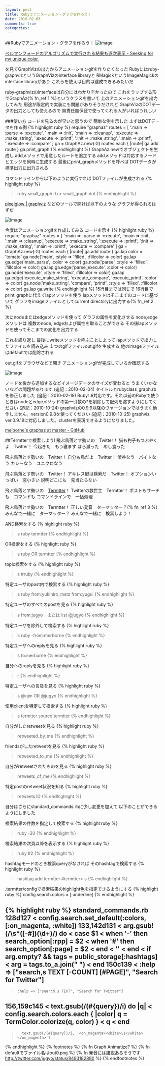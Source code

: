```yaml
---
layout: post
title: Rubyでアニメーション・グラフを作ろう！
date: 2010-02-03
comments: true
categories:
---
```


##Rubyでアニメーション・グラフを作ろう！
![image](http://img.f.hatena.ne.jp/images/fotolife/k/keyesberry/20100203/20100203194757.gif)


[ベルマンフォードのアルゴリズムで実行される結果も逐次表示 - Seeking for my unique color.](http://d.hatena.ne.jp/syou6162/20090625/1245895885)

を見てGraphVizの出力からアニメーションgifを作りたくなった
Rubyにはruby-graphvizというGraphVizのinterface libraryと
RMagickというImageMagickのinterface libraryがあり
これらを使えば目的は達成できるみたいだ

ruby-graphvizのinterfaceは自分にはわかり辛かったので
これをラップする形でGraphAz{% fn_ref 1 %}というクラスを書いて
上のアニメーションgifを出力してみた
用途が限定的で実装にも問題がありそうだけれど
GraphVizのDOTデータの出力としても使えるので
無責任無保証で使ってくれる人がいればうれしい

###使い方
コードを見るのが早いと思うので
簡単な例を示した
まずはDOTデータを作る例
{% highlight ruby %}
require "graphaz"
routes = [
  ':main => :parse => :execute',
  ':main => :init',
  ':main => :cleanup',
  ':execute => :make_string',
  ':execute => :printf',
  ':init => :make_string',
  ':main => :printf',
  ':execute => :compare'
  ]
ga = GraphAz.new(:G)
routes.each { |route| ga.add route }
ga.print_graph
{% endhighlight %}
GraphAz.newでオブジェクトを生成し
addメソッドで用意したルートを追加する
addメソッドは対応するノードとエッジを同時に生成する
最後にprint_graphメソッドを呼べば
DOTデータが標準出力に出力される

コマンドラインから以下のように実行すれば
DOTファイルが生成される
{% highlight ruby %}
> ruby small_graph.rb > small_graph.dot
{% endhighlight %}

[pixelglow | graphviz](http://www.pixelglow.com/graphviz/)
などのツールで開けば以下のような
グラフが得られるはずだ

![image](http://img.f.hatena.ne.jp/images/fotolife/k/keyesberry/20100203/20100203194922.png)


今度はアニメーションgifを作成してみる
コードを示す
{% highlight ruby %}
require "graphaz"
routes = [
  ':main => :parse => :execute',
  ':main => :init',
  ':main => :cleanup',
  ':execute => :make_string',
  ':execute => :printf',
  ':init => :make_string',
  ':main => :printf',
  ':execute => :compare'
  ]
ga = GraphAz.new(:G)
routes.each { |route| ga.add route }
ga.lap
color = 'tomato'
ga.node('main', :style => 'filled', :fillcolor => color)
ga.lap
ga.edge('main_parse', :color => color)
ga.node('parse', :style => 'filled', :fillcolor => color)
ga.lap
ga.edge('parse_execute', :color => color)
ga.node('execute', :style => 'filled', :fillcolor => color)
ga.lap
ga.edge('execute_make_string', 'execute_compare', 'execute_printf', :color => color)
ga.node('make_string', 'compare', 'printf', :style => 'filled', :fillcolor => color)
ga.lap
ga.write
{% endhighlight %}
15行目までは同じで
16行目でprint_graphに代えてlapメソッドを使う
lapメソッドはそこまでのコードに基づいて
グラフをimageファイルとしてcurrent directoryに出力する{% fn_ref 2 %}

次にnodeまたはedgeメソッドを使って
グラフの属性を変化させる
node,edgeメソッドは
複数のnode, edgeおよび属性を取ることができる
その後lapメソッドを使ってそこまでの変化を出力する

これを繰り返し
最後にwriteメソッドを呼ぶことによって
lapメソッドで出力したファイルを読み込み
１つのgifファイルout.gifを生成する
他のimageファイルはdefaultでは削除される

out.gifをブラウザなどで開き
アニメーションgifが完成しているか確認する

![image](http://img.f.hatena.ne.jp/images/fotolife/k/keyesberry/20100203/20100203194956.gif)


ノードを後から追加するなどイメージデータのサイズが変わると
うまくいかないなどの問題があります
(追記：2010-02-04) タイトルとrubyclass_graph.rbを修正しました
(追記：2010-02-18) Ruby1.9対応です。それ以前のRubyで使うときはnodeとedgeメソッドの第一引数の*を削除して配列を渡すようにしてください
(追記：2010-10-24) graphvizの0.9.9以降のヴァージョンではうまく動作しません。version0.9.8を使ってください
(追記：2010-10-25) graphviz ver.0.9.18に対応しました。clusterを表現できるようになりました。

[melborne's graphaz at master - GitHub](http://github.com/melborne/graphaz)

##Termtterで検索しよう!
飛ぶ鳥落とす勢いの　Twitter！
猫も杓子もつぶやくよ　Twitter！
今起きた　もう寝ます
はら減った　めし食った

飛ぶ鳥落とす勢いの　Twitter！
自分も鳥だよ　Twitter！
渋谷なう　バイトなう
カレーなう　ユニクロなう

飛ぶ鳥落とす勢いの　Twitter！
アキレス腱は検索だ　Twitter！
オプションいっぱい　窓小さい
説明どこにも　見当たらない

飛ぶ鳥落とす勢いの　[Termtter](http://termtter.org/)！
Twitterの救世主　Termtter！
ポストもサーチも　コマンドも
コマンドラインで　一括処理

飛ぶ鳥落とす勢いの　Termtter！
正しい発音　ターマッター？{% fn_ref 3 %}
みんなで一緒に　ターマッター？
みんなで一緒に　検索しよう！

AND検索をする
{% highlight ruby %}
> s ruby termtter
{% endhighlight %}

OR検索をする
{% highlight ruby %}
> s ruby OR termtter
{% endhighlight %}

topic検索をする
{% highlight ruby %}
> s #ruby
{% endhighlight %}

特定ユーザのpost内で検索する
{% highlight ruby %}
> s ruby from:yukihiro_matz from:yugui
{% endhighlight %}

特定ユーザのすべてのpostを見る
{% highlight ruby %}
> s from:jugyo　または list @jugyo
{% endhighlight %}

特定ユーザを除外して検索する
{% highlight ruby %}
> s ruby -from:merborne
{% endhighlight %}

特定ユーザへのreplyを見る
{% highlight ruby %}
> s to:merborne
{% endhighlight %}

自分へのreplyを見る
{% highlight ruby %}
> r
{% endhighlight %}

特定ユーザへの言及を見る
{% highlight ruby %}
> s @ujm OR @jugyo
{% endhighlight %}

使用clientを特定して検索する
{% highlight ruby %}
> s termtter source:termtter
{% endhighlight %}

自分がしたretweetを見る
{% highlight ruby %}
> retweeted_by_me
{% endhighlight %}

friendsがしたretweetを見る
{% highlight ruby %}
> retweeted_to_me
{% endhighlight %}

自分がretweetされたものを見る
{% highlight ruby %}
> retweets_of_me
{% endhighlight %}

特定postのretweet状況を知る
{% highlight ruby %}
> retweets ID
{% endhighlight %}

自分はさらにstandard_commands.rbに少し変更を加えて
以下のことができるようにしました

検索結果の件数を指定して検索する
{% highlight ruby %}
> ruby -30
{% endhighlight %}

検索結果の次頁以降を表示する
{% highlight ruby %}
> ruby #2
{% endhighlight %}

hashtagモードのとき検索queryがなければ
そのhashtagで検索する
{% highlight ruby %}
> hashtag add termtter
#termtter> s
{% endhighlight %}

.termtter/configで検索結果のhighlight色を指定できるようにする
{% highlight ruby %}
 config.search.colors = [:underline]
{% endhighlight %}

{% highlight ruby %}
standard_commands.rb
128d127
<   config.search.set_default(:colors, [:on_magenta, :white])
133,142d131
<       arg.gsub!(/\s*([-#])(\d+)/) do
<         case $1
<         when '-' then search_option[:rpp] = $2
<         when '#' then search_option[:page] = $2
<         end
<         ''
<       end
<       if arg.empty? && tags = public_storage[:hashtags]
<         arg = tags.to_a.join(" ") 
<       end
150c139
<     :help => ["search,s TEXT [-COUNT] [#PAGE]", "Search for Twitter"]
---
>     :help => ["search,s TEXT", "Search for Twitter"]
156,159c145
<       text.gsub(/(#{query})/i) do |q|
<         config.search.colors.each { |color| q = TermColor.colorize(q, color) }
<         q
<       end
---
>       text.gsub(/(#{query})/i, '<on_magenta><white>\1</white></on_magenta>')
{% endhighlight %}
{% footnotes %}
   {% fn Graph Animatize? %}
   {% fn defaultでファイル名はout0.png %}
   {% fn 発音には諸説あるそうです http://twitter.com/jugyo/status/8493182880 %}
{% endfootnotes %}
